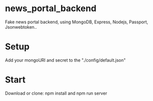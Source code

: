 # news_portal_backend
Fake news portal backend, using MongoDB, Express, Nodejs, Passport, Jsonwebtoken..

# Setup
Add your mongoURI and secret to the "./config/default.json"

# Start
Download or clone: npm install and npm run server
